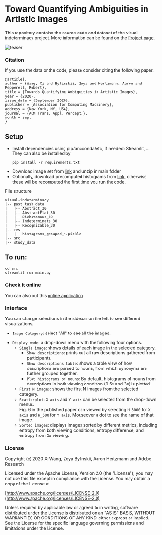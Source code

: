 # Toward Quantifying Ambiguities in Artistic Images

This repository contains the source code and dataset of the visual indeterminacy project. 
More information can be found on the [Project page](http://cybertron.cg.tu-berlin.de/xiwang/tap-project-page/).

![teaser](http://cybertron.cg.tu-berlin.de/xiwang/tap-project-page/files/teaser-02.jpg)


### Citation 

If you use the data or the code, please consider citing the following paper. 
```
@article{,
author = {Wang, Xi and Bylinskii, Zoya and Hertzmann, Aaron and Pepperell, Robert},
title = {Towards Quantifying Ambiguities in Artistic Images},
year = {2020},
issue_date = {September 2020},
publisher = {Association for Computing Machinery},
address = {New York, NY, USA},
journal = {ACM Trans. Appl. Percept.},
month = sep,
}
```

## Setup

* Install dependencies using pip/anaconda/etc, if needed: Streamlit, ...
They can also be installed by 
    ```
    pip install -r requirements.txt
    ```
* Download image set from [link](https://drive.google.com/file/d/1jKCcRIECSJSLO6M7GYGJyukKetpGh-Ox/view?usp=sharing) and unzip in main folder
* Optionally, download precomputed histograms from 
[link](https://drive.google.com/file/d/1EnI10uc3UlagtTtx4DLIVaBEmoJkQMe7/view?usp=sharing), otherwise these will be recomputed the first time you run the code. 

File structure:
```
visual-indeterminacy
|-- past_task_data
|   |-- Abstract_30
|   |-- AbstractFlat_30
|   |-- Dichotomous_30
|   |-- Indeterminate_30
|   |-- Recognizable_30
|-- res
|   |-- histograms_grouped_*.pickle
|-- src
|-- study_data
```
## To run:

```
cd src
streamlit run main.py
```

### Check it online
You can also out this [online application](https://obscure-crag-12967.herokuapp.com/)

### Interface
You can change selections in the sidebar on the left to see different visualizations.

* `Image Category`: select "All" to see all the images.

- `Display mode`: a drop-down menu with the following four options. 
    - `Single image`: shows details of each image in the selected category.     
        - `Show descriptions`: prints out all raw descriptions gathered from participants.
        - `Show descriptions table`: shows a table view of how descriptions are parsed to nouns, from which synonyms are further grouped together.
        - `Plot histograms of nouns`: By default, histograms of nouns from descriptions in both viewing condition (0.5s and 3s) is plotted.                
    - `First N images`: shows the first N images from the selected category.
    - `Scatterplot`: `X axis` and `Y axis` can be selected from the drop-down menus.  
    Fig. 6 in the published paper can viewed by selecting `H_3000` for `X axis` and `H_500` for `Y axis`.
    Mouseover a dot to see the name of that image.
    - `Sorted images`: displays images sorted by different metrics, including entropy from both viewing conditions,
     entropy difference, and entropy from 3s viewing.

### License 

Copyright (c) 2020 Xi Wang, Zoya Bylinskii, Aaron Hertzmann and Adobe Research

 Licensed under the Apache License, Version 2.0 (the "License");
 you may not use this file except in compliance with the License.
 You may obtain a copy of the License at

 [http://www.apache.org/licenses/LICENSE-2.0](http://www.apache.org/licenses/LICENSE-2.0)

 Unless required by applicable law or agreed to in writing, software
 distributed under the License is distributed on an "AS IS" BASIS,
 WITHOUT WARRANTIES OR CONDITIONS OF ANY KIND, either express or implied.
 See the License for the specific language governing permissions and
 limitations under the License.

